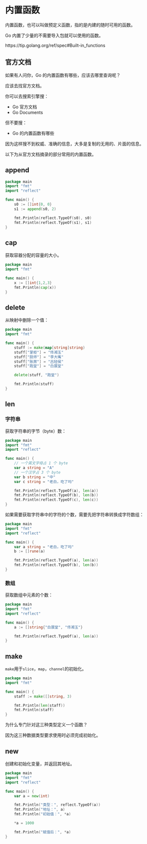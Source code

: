 # 内置函数

内置函数，也可以叫做预定义函数，指的是内建的随时可用的函数。

Go 内置了少量的不需要导入包就可以使用的函数。

<div class="o">https://tip.golang.org/ref/spec#Built-in_functions</div>

## 官方文档

如果有人问你，Go 的内置函数有哪些，应该去哪里查询呢？

应该去找官方文档。

你可以去搜索引擎搜：

- Go 官方文档
- Go Documents

但不要搜：

- Go 的内置函数有哪些

因为这样搜不到权威、准确的信息，大多是复制的无用的、片面的信息。

以下为从官方文档摘录的部分常用的内置函数。

## append

<div class="run"></div>

```go
package main
import "fmt"
import "reflect"

func main() {
    s0 := []int{0, 0}
    s1 := append(s0, 2)

    fmt.Println(reflect.TypeOf(s0), s0)
    fmt.Println(reflect.TypeOf(s1), s1)
}
```

## cap

获取容器分配的容量的大小。

<div class="run"></div>

```go
package main
import "fmt"

func main() {
    x := []int{1,2,3}
    fmt.Println(cap(x))
}
```

## delete

从映射中删除一个值：

<div class="run"></div>

```go
package main
import "fmt"

func main() {
    stuff := make(map[string]string)
    stuff["掌柜"] = "佟湘玉"
    stuff["厨师"] = "李大嘴"
    stuff["账房"] = "吕轻侯"
    stuff["跑堂"] = "白展堂"

    delete(stuff, "跑堂")

    fmt.Println(stuff)
}
```

## len

### 字符串

获取字符串的字节（byte）数：

<div class="run"></div>

```go
package main
import "fmt"
import "reflect"

func main() {
    // 一个英文字母占 1 个 byte
    var a string = "A"
    // 一个汉字占 3 个 byte
    var b string = "中"
    var c string = "老白，吃了吗"

    fmt.Println(reflect.TypeOf(a), len(a))
    fmt.Println(reflect.TypeOf(b), len(b))
    fmt.Println(reflect.TypeOf(c), len(c))
}
```

如果需要获取字符串中的字符的个数，需要先把字符串转换成字符数组：

<div class="run"></div>

```go
package main
import "fmt"
import "reflect"

func main() {
    var a string = "老白，吃了吗"
    b := []rune(a)

    fmt.Println(reflect.TypeOf(a), len(a))
    fmt.Println(reflect.TypeOf(b), len(b))
}
```

### 数组

获取数组中元素的个数：

<div class="run"></div>

```go
package main
import "fmt"
import "reflect"

func main() {
    a := []string{"白展堂", "佟湘玉"}

    fmt.Println(reflect.TypeOf(a), len(a))
}
```

## make

`make`用于`slice`，`map`，`channel`的初始化。

<div class="run"></div>

```go
package main
import "fmt"

func main() {
    staff := make([]string, 3)

    fmt.Println(len(staff))
    fmt.Println(staff)
}
```

<div class="ask">为什么专门针对这三种类型定义一个函数？</div>

因为这三种数据类型要求使用时必须完成初始化。

## new

创建和初始化变量，并返回其地址。

<div class="run"></div>

```go
package main
import "fmt"
import "reflect"

func main() {
    var a = new(int)

    fmt.Println("类型：", reflect.TypeOf(a))
    fmt.Println("地址：", a)
    fmt.Println("初始值：", *a)

    *a = 1000

    fmt.Println("赋值后：", *a)
}
```
